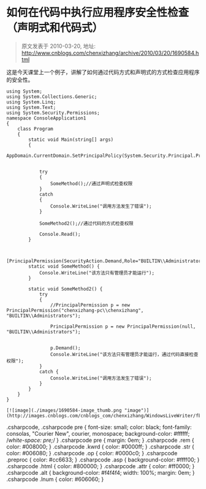 # 如何在代码中执行应用程序安全性检查（声明式和代码式） 
> 原文发表于 2010-03-20, 地址: http://www.cnblogs.com/chenxizhang/archive/2010/03/20/1690584.html 


这是今天课堂上一个例子，讲解了如何通过代码方式和声明式的方式检查应用程序的安全性。


```
using System;
using System.Collections.Generic;
using System.Linq;
using System.Text;
using System.Security.Permissions;
namespace ConsoleApplication1
{
    class Program
    {
        static void Main(string[] args)
        {
            AppDomain.CurrentDomain.SetPrincipalPolicy(System.Security.Principal.PrincipalPolicy.WindowsPrincipal);


            try
            {
                SomeMethod();//通过声明式检查权限
            }
            catch
            {
                Console.WriteLine("调用方法发生了错误");
            }

            SomeMethod2();//通过代码的方式检查权限

            Console.Read();
        }


        [PrincipalPermission(SecurityAction.Demand,Role="BUILTIN\\Administrators")]
        static void SomeMethod() {
            Console.WriteLine("该方法只有管理员才能运行");
        }

        static void SomeMethod2() {
            try
            {
                //PrincipalPermission p = new PrincipalPermission("chenxizhang-pc\\chenxizhang", "BUILTIN\\Administrators");

                PrincipalPermission p = new PrincipalPermission(null, "BUILTIN\\Administrators");
               

                p.Demand();
                Console.WriteLine("该方法只有管理员才能运行，通过代码直接检查权限");
            }
            catch {
                Console.WriteLine("调用方法发生了错误");
            }
        }
    }
}

```

```
[![image](./images/1690584-image_thumb.png "image")](http://images.cnblogs.com/cnblogs_com/chenxizhang/WindowsLiveWriter/fb249cbfcbe4_10550/image_2.png) 
```

.csharpcode, .csharpcode pre
{
 font-size: small;
 color: black;
 font-family: consolas, "Courier New", courier, monospace;
 background-color: #ffffff;
 /*white-space: pre;*/
}
.csharpcode pre { margin: 0em; }
.csharpcode .rem { color: #008000; }
.csharpcode .kwrd { color: #0000ff; }
.csharpcode .str { color: #006080; }
.csharpcode .op { color: #0000c0; }
.csharpcode .preproc { color: #cc6633; }
.csharpcode .asp { background-color: #ffff00; }
.csharpcode .html { color: #800000; }
.csharpcode .attr { color: #ff0000; }
.csharpcode .alt 
{
 background-color: #f4f4f4;
 width: 100%;
 margin: 0em;
}
.csharpcode .lnum { color: #606060; }
